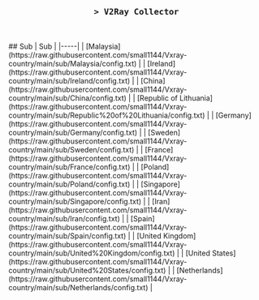<h3 align="center">
    <samp>&gt; V2Ray Collector</samp>
</h3>
<br>
<br>
## Sub
| Sub |
|-----|
| [Malaysia](https://raw.githubusercontent.com/small1144/Vxray-country/main/sub/Malaysia/config.txt) |
| [Ireland](https://raw.githubusercontent.com/small1144/Vxray-country/main/sub/Ireland/config.txt) |
| [China](https://raw.githubusercontent.com/small1144/Vxray-country/main/sub/China/config.txt) |
| [Republic of Lithuania](https://raw.githubusercontent.com/small1144/Vxray-country/main/sub/Republic%20of%20Lithuania/config.txt) |
| [Germany](https://raw.githubusercontent.com/small1144/Vxray-country/main/sub/Germany/config.txt) |
| [Sweden](https://raw.githubusercontent.com/small1144/Vxray-country/main/sub/Sweden/config.txt) |
| [France](https://raw.githubusercontent.com/small1144/Vxray-country/main/sub/France/config.txt) |
| [Poland](https://raw.githubusercontent.com/small1144/Vxray-country/main/sub/Poland/config.txt) |
| [Singapore](https://raw.githubusercontent.com/small1144/Vxray-country/main/sub/Singapore/config.txt) |
| [Iran](https://raw.githubusercontent.com/small1144/Vxray-country/main/sub/Iran/config.txt) |
| [Spain](https://raw.githubusercontent.com/small1144/Vxray-country/main/sub/Spain/config.txt) |
| [United Kingdom](https://raw.githubusercontent.com/small1144/Vxray-country/main/sub/United%20Kingdom/config.txt) |
| [United States](https://raw.githubusercontent.com/small1144/Vxray-country/main/sub/United%20States/config.txt) |
| [Netherlands](https://raw.githubusercontent.com/small1144/Vxray-country/main/sub/Netherlands/config.txt) |

































































































































































































































































































































































































































































































































































































































































































































































































































































































































































































































































































































































































































































































































































































































































































































































































































































































































































































































































































































































































































































































































































































































































































































































































































































































































































































































































































































































































































































































































































































































































































































































































































































































































































































































